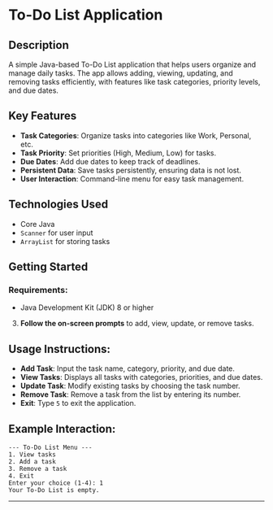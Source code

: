 # To-Do List Application

## **Description**
A simple Java-based To-Do List application that helps users organize and manage daily tasks. The app allows adding, viewing, updating, and removing tasks efficiently, with features like task categories, priority levels, and due dates.

## **Key Features**
- **Task Categories**: Organize tasks into categories like Work, Personal, etc.
- **Task Priority**: Set priorities (High, Medium, Low) for tasks.
- **Due Dates**: Add due dates to keep track of deadlines.
- **Persistent Data**: Save tasks persistently, ensuring data is not lost.
- **User Interaction**: Command-line menu for easy task management.

## **Technologies Used**
- Core Java
- `Scanner` for user input
- `ArrayList` for storing tasks

## **Getting Started**

### **Requirements**:
- Java Development Kit (JDK) 8 or higher

3. **Follow the on-screen prompts** to add, view, update, or remove tasks.

## **Usage Instructions**:
- **Add Task**: Input the task name, category, priority, and due date.
- **View Tasks**: Displays all tasks with categories, priorities, and due dates.
- **Update Task**: Modify existing tasks by choosing the task number.
- **Remove Task**: Remove a task from the list by entering its number.
- **Exit**: Type `5` to exit the application.

## **Example Interaction**:
```
--- To-Do List Menu ---
1. View tasks
2. Add a task
3. Remove a task
4. Exit
Enter your choice (1-4): 1
Your To-Do List is empty.
```

---
